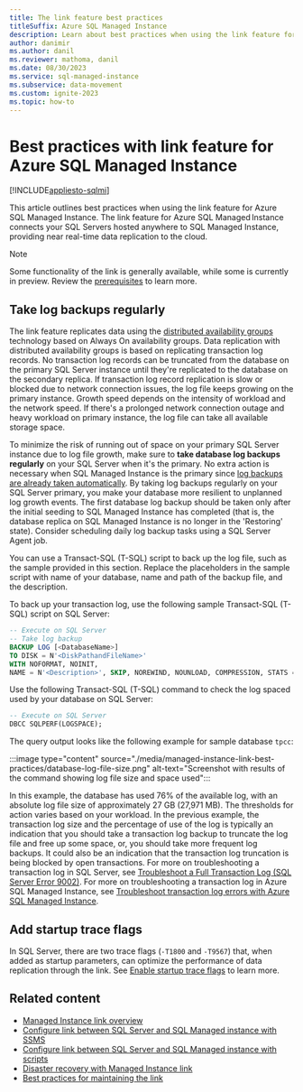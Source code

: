 ```yaml
---
title: The link feature best practices
titleSuffix: Azure SQL Managed Instance
description: Learn about best practices when using the link feature for Azure SQL Managed Instance.
author: danimir
ms.author: danil
ms.reviewer: mathoma, danil
ms.date: 08/30/2023
ms.service: sql-managed-instance
ms.subservice: data-movement
ms.custom: ignite-2023
ms.topic: how-to
---
```

# Best practices with link feature for Azure SQL Managed Instance 
[!INCLUDE[appliesto-sqlmi](../includes/appliesto-sqlmi.md)]

This article outlines best practices when using the link feature for Azure SQL Managed Instance. The link feature for Azure SQL Managed Instance connects your SQL Servers hosted anywhere to SQL Managed Instance, providing near real-time data replication to the cloud. 

> [!NOTE]
> Some functionality of the link is generally available, while some is currently in preview. Review the [prerequisites](managed-instance-link-feature-overview.md#prerequisites) to learn more. 

## Take log backups regularly

The link feature replicates data using the [distributed availability groups](/sql/database-engine/availability-groups/windows/distributed-availability-groups) technology based on Always On availability groups. Data replication with distributed availability groups is based on replicating transaction log records. No transaction log records can be truncated from the database on the primary SQL Server instance until they're replicated to the database on the secondary replica. If transaction log record replication is slow or blocked due to network connection issues, the log file keeps growing on the primary instance. Growth speed depends on the intensity of workload and the network speed. If there's a prolonged network connection outage and heavy workload on primary instance, the log file can take all available storage space.

To minimize the risk of running out of space on your primary SQL Server instance due to log file growth, make sure to **take database log backups regularly** on your SQL Server when it's the primary. No extra action is necessary when SQL Managed Instance is the primary since [log backups are already taken automatically](automated-backups-overview.md). By taking log backups regularly on your SQL Server primary, you make your database more resilient to unplanned log growth events. The first database log backup should be taken only after the initial seeding to SQL Managed Instance has completed (that is, the database replica on SQL Managed Instance is no longer in the 'Restoring' state). Consider scheduling daily log backup tasks using a SQL Server Agent job.

You can use a Transact-SQL (T-SQL) script to back up the log file, such as the sample provided in this section. Replace the placeholders in the sample script with name of your database, name and path of the backup file, and the description.

To back up your transaction log, use the following sample Transact-SQL (T-SQL) script on SQL Server: 

```sql
-- Execute on SQL Server
-- Take log backup
BACKUP LOG [<DatabaseName>]
TO DISK = N'<DiskPathandFileName>'
WITH NOFORMAT, NOINIT,
NAME = N'<Description>', SKIP, NOREWIND, NOUNLOAD, COMPRESSION, STATS = 1
```

Use the following Transact-SQL (T-SQL) command to check the log spaced used by your database on SQL Server: 

```sql
-- Execute on SQL Server
DBCC SQLPERF(LOGSPACE); 
```

The query output looks like the following example for sample database `tpcc`:

:::image type="content" source="./media/managed-instance-link-best-practices/database-log-file-size.png" alt-text="Screenshot with results of the command showing log file size and space used":::

In this example, the database has used 76% of the available log, with an absolute log file size of approximately 27 GB (27,971 MB). The thresholds for action varies based on your workload. In the previous example, the transaction log size and the percentage of use of the log is typically an indication that you should take a transaction log backup to truncate the log file and free up some space, or, you should take more frequent log backups. It could also be an indication that the transaction log truncation is being blocked by open transactions. For more on troubleshooting a transaction log in SQL Server, see [Troubleshoot a Full Transaction Log (SQL Server Error 9002)](/sql/relational-databases/logs/troubleshoot-a-full-transaction-log-sql-server-error-9002). For more on troubleshooting a transaction log in Azure SQL Managed Instance, see [Troubleshoot transaction log errors with Azure SQL Managed Instance](../managed-instance/troubleshoot-transaction-log-errors-issues.md?view=azuresql-mi&preserve-view=true).

## Add startup trace flags

In SQL Server, there are two trace flags (`-T1800` and `-T9567`) that, when added as startup parameters, can optimize the performance of data replication through the link. See [Enable startup trace flags](managed-instance-link-preparation.md#enable-startup-trace-flags) to learn more. 

## Related content

- [Managed Instance link overview](managed-instance-link-feature-overview.md)
- [Configure link between SQL Server and SQL Managed instance with SSMS](managed-instance-link-configure-how-to-ssms.md)
- [Configure link between SQL Server and SQL Managed instance with scripts](managed-instance-link-configure-how-to-scripts.md)
- [Disaster recovery with Managed Instance link](managed-instance-link-disaster-recovery.md)
- [Best practices for maintaining the link](managed-instance-link-best-practices.md)
